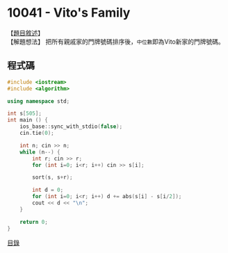 10041 - Vito's Family
======
【[題目敘述]】  
【解題想法】 把所有親戚家的門牌號碼排序後，`中位數`即為Vito新家的門牌號碼。

程式碼
------
```c++
#include <iostream>
#include <algorithm>

using namespace std;

int s[505];
int main () {
    ios_base::sync_with_stdio(false);
    cin.tie(0);

    int n; cin >> n;
    while (n--) {
        int r; cin >> r;
        for (int i=0; i<r; i++) cin >> s[i];

        sort(s, s+r);

        int d = 0;
        for (int i=0; i<r; i++) d += abs(s[i] - s[i/2]);
        cout << d << "\n";
    }

    return 0;
}
```

[目錄](../front_page.md)

[題目敘述]:https://onlinejudge.org/index.php?option=com_onlinejudge&Itemid=8&category=12&page=show_problem&problem=982